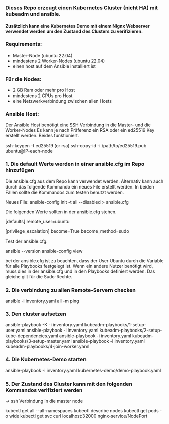 ### Dieses Repo erzeugt einen Kubernetes Cluster (nicht HA) mit kubeadm und ansible. 
#### Zusätzlich kann eine Kubernetes Demo mit einem Nignx Webserver verwendet werden um den Zustand des Clusters zu verifizieren. 



### Requirements: 
- Master-Node (ubuntu 22.04)
- mindestens 2 Worker-Nodes (ubuntu 22.04)
- einen host auf dem Ansible installiert ist


### Für die Nodes:
- 2 GB Ram oder mehr pro Host
- mindestens 2 CPUs pro Host 
- eine Netzwerkverbindung zwischen allen Hosts

### Ansible Host: 

 Der Ansible Host benötigt eine SSH Verbindung in die Master- und die Worker-Nodes
 Es kann je nach Präferenz ein RSA oder ein ed25519 Key erstellt werden. Beides funktioniert.
 
 ssh-keygen -t ed25519 (or rsa)
 ssh-copy-id -i /path/to/ed25519.pub ubuntu@IP-each-node



### 1. Die default Werte werden in einer ansible.cfg im Repo hinzufügen 
 
 Die ansible.cfg aus dem Repo kann verwendet werden. Alternativ kann auch durch das folgende Kommando ein neues File erstellt werden. In beiden Fällen sollte die Kommandos zum testen benutzt werden.

 Neues File:
 ansible-config init -t all --disabled > ansible.cfg

 Die folgenden Werte sollten in der ansible.cfg stehen. 
 
 [defaults]
 remote_user=ubuntu

 [privilege_escalation]
 become=True
 become_method=sudo
 

 Test der ansible.cfg:
 
 ansible --version
 ansible-config view

 bei der ansible.cfg ist zu beachten, dass der User Ubuntu durch die Variable für alle Playbooks festgelegt ist. Wenn ein andere Nutzer benötigt wird, muss dies in der ansible.cfg und in den Playbooks definiert werden. Das gleiche gilt für die Sudo-Rechte. 

### 2. Die verbindung zu allen Remote-Servern checken 

 ansible -i inventory.yaml all -m ping

### 3. Den cluster aufsetzen 
 ansible-playbook -K -i inventory.yaml kubeadm-playbooks/1-setup-user.yaml
 ansible-playbook -i inventory.yaml kubeadm-playbooks/2-setup-kube-dependencies.yaml
 ansible-playbook -i inventory.yaml kubeadm-playbooks/3-setup-master.yaml 
 ansible-playbook -i inventory.yaml kubeadm-playbooks/4-join-worker.yaml

### 4. Die Kubernetes-Demo starten 
 ansible-playbook -i inventory.yaml kubernetes-demo/demo-playbook.yaml

### 5. Der Zustand des Cluster kann mit den folgenden Kommandos verifiziert werden 
 
 -> ssh Verbindung in die master node

 kubectl get all --all-namespaces
 kubectl describe nodes
 kubectl get pods -o wide
 kubectl get svc
 curl localhost:32000 nginx-service/NodePort
